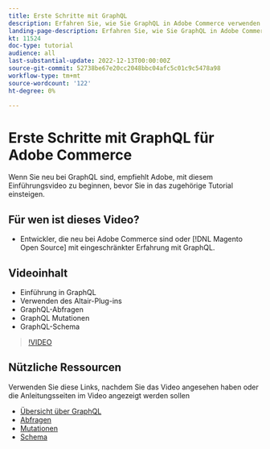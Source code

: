 ```yaml
---
title: Erste Schritte mit GraphQL
description: Erfahren Sie, wie Sie GraphQL in Adobe Commerce verwenden und [!DNL Magento Open Source]. Erfahren Sie mehr über die Verwendung von Abfragen, Mutationen und Schemas.
landing-page-description: Erfahren Sie, wie Sie GraphQL in Adobe Commerce verwenden und [!DNL Magento Open Source]. Erfahren Sie mehr über die Verwendung von Abfragen, Mutationen und Schemas.
kt: 11524
doc-type: tutorial
audience: all
last-substantial-update: 2022-12-13T00:00:00Z
source-git-commit: 52738be67e20cc2048bbc04afc5c01c9c5478a98
workflow-type: tm+mt
source-wordcount: '122'
ht-degree: 0%

---
```


# Erste Schritte mit GraphQL für Adobe Commerce

Wenn Sie neu bei GraphQL sind, empfiehlt Adobe, mit diesem Einführungsvideo zu beginnen, bevor Sie in das zugehörige Tutorial einsteigen.

## Für wen ist dieses Video?

* Entwickler, die neu bei Adobe Commerce sind oder [!DNL Magento Open Source] mit eingeschränkter Erfahrung mit GraphQL.

## Videoinhalt

* Einführung in GraphQL
* Verwenden des Altair-Plug-ins
* GraphQL-Abfragen
* GraphQL Mutationen
* GraphQL-Schema

>[!VIDEO](https://video.tv.adobe.com/v/3412302/graphql)

## Nützliche Ressourcen

Verwenden Sie diese Links, nachdem Sie das Video angesehen haben oder die Anleitungsseiten im Video angezeigt werden sollen

* [Übersicht über GraphQL](./intro-graphql.md)
* [Abfragen](./graphql-queries.md)
* [Mutationen](./graphql-mutations.md)
* [Schema](./graphql-schema.md)
